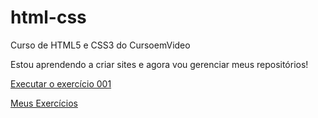 # html-css
 Curso de HTML5 e CSS3 do CursoemVideo

Estou aprendendo a criar sites e agora vou gerenciar meus repositórios!

<a href= "https://gustawantstobattle.github.io/html-css/exercicios/ex001/index.html">Executar o exercício 001</a>

<a href= "https://gustawantstobattle.github.io/html-css/exercicios">Meus Exercícios</a>